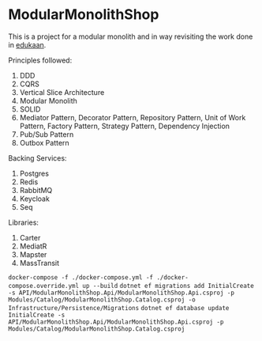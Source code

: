 # ModularMonolithShop
This is a project for a modular monolith and in way revisiting the work done in [edukaan](https://github.com/shishir28/edukaan).

Principles followed:
1. DDD
2. CQRS
3. Vertical Slice Architecture
4. Modular Monolith
5. SOLID
6. Mediator Pattern, Decorator Pattern, Repository Pattern, Unit of Work Pattern, Factory Pattern, Strategy Pattern, Dependency Injection
7. Pub/Sub Pattern
8. Outbox Pattern

Backing Services:
1. Postgres
2. Redis
3. RabbitMQ
4. Keycloak
5. Seq

Libraries:
1. Carter
2. MediatR
3. Mapster
4. MassTransit

`docker-compose -f ./docker-compose.yml -f ./docker-compose.override.yml up --build`
`dotnet ef migrations add InitialCreate -s API/ModularMonolithShop.Api/ModularMonolithShop.Api.csproj -p Modules/Catalog/ModularMonolithShop.Catalog.csproj -o Infrastructure/Persistence/Migrations`
`dotnet ef database update InitialCreate -s API/ModularMonolithShop.Api/ModularMonolithShop.Api.csproj -p Modules/Catalog/ModularMonolithShop.Catalog.csproj`
